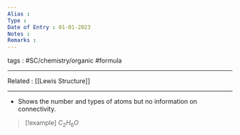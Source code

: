 ```yaml
---
Alias : 
Type : 
Date of Entry : 01-01-2023
Notes : 
Remarks :  
---
```

 tags :  #SC/chemistry/organic #formula 
 
---
Related :  [[Lewis Structure]]

---

- Shows the number and types of atoms but no information on connectivity.
>[!example]
> $C_{2}H_{6}O$


